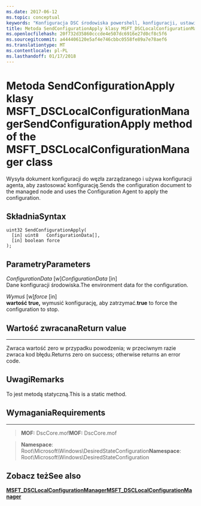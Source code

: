 ```yaml
---
ms.date: 2017-06-12
ms.topic: conceptual
keywords: "Konfiguracja DSC środowiska powershell, konfiguracji, ustawienia"
title: Metoda SendConfigurationApply klasy MSFT_DSCLocalConfigurationManager
ms.openlocfilehash: 20f732d35860cccde4e507dc6916e27d0cf8c5f6
ms.sourcegitcommit: a444406120e5af4e746cbbc0558fe89a7e78aef6
ms.translationtype: MT
ms.contentlocale: pl-PL
ms.lasthandoff: 01/17/2018
---
```

# <a name="sendconfigurationapply-method-of-the-msftdsclocalconfigurationmanager-class"></a><span data-ttu-id="3c4ff-103">Metoda SendConfigurationApply klasy MSFT_DSCLocalConfigurationManager</span><span class="sxs-lookup"><span data-stu-id="3c4ff-103">SendConfigurationApply method of the MSFT_DSCLocalConfigurationManager class</span></span>

<span data-ttu-id="3c4ff-104">Wysyła dokument konfiguracji do węzła zarządzanego i używa konfiguracji agenta, aby zastosować konfigurację.</span><span class="sxs-lookup"><span data-stu-id="3c4ff-104">Sends the configuration document to the managed node and uses the Configuration Agent to apply the configuration.</span></span>

<a name="syntax"></a><span data-ttu-id="3c4ff-105">Składnia</span><span class="sxs-lookup"><span data-stu-id="3c4ff-105">Syntax</span></span>
------

```mof
uint32 SendConfigurationApply(
  [in] uint8   ConfigurationData[],
  [in] boolean force
);
```

<a name="parameters"></a><span data-ttu-id="3c4ff-106">Parametry</span><span class="sxs-lookup"><span data-stu-id="3c4ff-106">Parameters</span></span>
----------

<span data-ttu-id="3c4ff-107">*ConfigurationData* \[w\]</span><span class="sxs-lookup"><span data-stu-id="3c4ff-107">*ConfigurationData* \[in\]</span></span>  
<span data-ttu-id="3c4ff-108">Dane konfiguracji środowiska.</span><span class="sxs-lookup"><span data-stu-id="3c4ff-108">The environment data for the configuration.</span></span>

<span data-ttu-id="3c4ff-109">*Wymuś* \[w\]</span><span class="sxs-lookup"><span data-stu-id="3c4ff-109">*force* \[in\]</span></span>  
<span data-ttu-id="3c4ff-110">**wartość true,** wymusić konfigurację, aby zatrzymać.</span><span class="sxs-lookup"><span data-stu-id="3c4ff-110">**true** to force the configuration to stop.</span></span>

## <a name="return-value"></a><span data-ttu-id="3c4ff-111">Wartość zwracana</span><span class="sxs-lookup"><span data-stu-id="3c4ff-111">Return value</span></span>
------------

<span data-ttu-id="3c4ff-112">Zwraca wartość zero w przypadku powodzenia; w przeciwnym razie zwraca kod błędu.</span><span class="sxs-lookup"><span data-stu-id="3c4ff-112">Returns zero on success; otherwise returns an error code.</span></span>

## <a name="remarks"></a><span data-ttu-id="3c4ff-113">Uwagi</span><span class="sxs-lookup"><span data-stu-id="3c4ff-113">Remarks</span></span>

<span data-ttu-id="3c4ff-114">To jest metodą statyczną.</span><span class="sxs-lookup"><span data-stu-id="3c4ff-114">This is a static method.</span></span>

## <a name="requirements"></a><span data-ttu-id="3c4ff-115">Wymagania</span><span class="sxs-lookup"><span data-stu-id="3c4ff-115">Requirements</span></span>
------------
><span data-ttu-id="3c4ff-116">**MOF:** DscCore.mof</span><span class="sxs-lookup"><span data-stu-id="3c4ff-116">**MOF:** DscCore.mof</span></span>

><span data-ttu-id="3c4ff-117">**Namespace**: Root\Microsoft\Windows\DesiredStateConfiguration</span><span class="sxs-lookup"><span data-stu-id="3c4ff-117">**Namespace**: Root\Microsoft\Windows\DesiredStateConfiguration</span></span>


## <a name="see-also"></a><span data-ttu-id="3c4ff-118">Zobacz też</span><span class="sxs-lookup"><span data-stu-id="3c4ff-118">See also</span></span>


[<span data-ttu-id="3c4ff-119">**MSFT_DSCLocalConfigurationManager**</span><span class="sxs-lookup"><span data-stu-id="3c4ff-119">**MSFT_DSCLocalConfigurationManager**</span></span>](msft-dsclocalconfigurationmanager.md)


 

 



